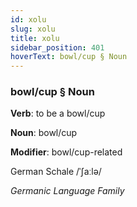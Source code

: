```yaml
---
id: xolu
slug: xolu
title: xolu
sidebar_position: 401
hoverText: bowl/cup § Noun
---
```


### bowl/cup § Noun

**Verb**: to be a bowl/cup

**Noun**: bowl/cup

**Modifier**: bowl/cup-related

German Schale /ˈʃaːlə/

*Germanic Language Family*